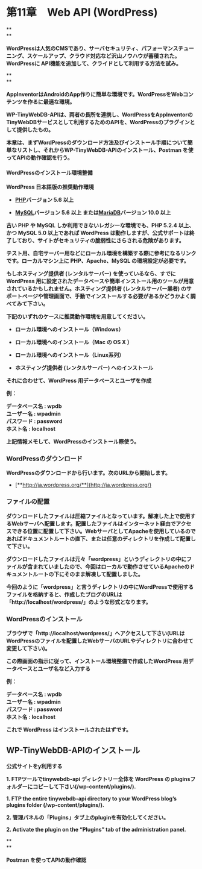 # **第11章　Web API \(WordPress\)**

**  
**

**WordPressは人気のCMSであり、サーバセキュリティ、パフォーマンスチューニング、スケールアップ、クラウド対応など沢山ノウハウが蓄積された。WordPressに API機能を追加して、クライドとして利用する方法を試み。**

**  
**

**AppInventorはAndroidのApp作りに簡単な環境です。WordPressをWebコンテンツを作るに最適な環境。**

**WP-TinyWebDB-APIは、両者の長所を連携し、WordPressをAppInventorのTinyWebDBサービスとして利用するためのAPIを、WordPressのプラグインとして提供したもの。**

**本章は、まずWordPressのダウンロード方法及びインストール手順について簡単なリストし、それからWP-TinyWebDB-APIのインストール、Postman を使ってAPIの動作確認を行う。**

#### **WordPressのインストール環境整備**

**WordPress 日本語版の推奨動作環境**

* [**PHP**](http://www.php.net/)**バージョン 5.6 以上**

* [**MySQL**](http://www.mysql.com/)**バージョン 5.6 以上 または**[**MariaDB**](https://mariadb.org/)**バージョン 10.0 以上**

**古い PHP や MySQL しか利用できないレガシーな環境でも、PHP 5.2.4 以上、かつ MySQL 5.0 以上であれば WordPress は動作しますが、公式サポートは終了しており、サイトがセキュリティの脆弱性にさらされる危険があります。**

**テスト用、自宅サーバー用などにローカル環境を構築する際に参考になるリンクです。ローカルマシン上に PHP、Apache、MySQL の環境設定が必要です。**

**もしホスティング提供者 \(レンタルサーバー\) を使っているなら、すでに WordPress 用に設定されたデータベースや簡単インストール用のツールが用意されているかもしれません。ホスティング提供者 \(レンタルサーバー業者\) のサポートページや管理画面で、手動でインストールする必要があるかどうかよく調べてみて下さい。**

**下記のいずれのケースに推奨動作環境を用意してください。**

* **ローカル環境へのインストール（Windows）**

* **ローカル環境へのインストール（Mac の OS X ）**

* **ローカル環境へのインストール（Linux系列）**

* **ホスティング提供者 \(レンタルサーバー\) へのインストール**

**それに合わせて、WordPress 用データベースとユーザを作成**

**例：**

**データベース名 : wpdb  
ユーザー名 : wpadmin  
パスワード : password  
ホスト名 : localhost**

**上記情報メモして、WordPressのインストール際使う。**

### **WordPressのダウンロード**

**WordPressのダウンロードから行います。次のURLから開始します。**

* [**http://ja.wordpress.org/**](http://ja.wordpress.org/)



### **ファイルの配置**

**ダウンロードしたファイルは圧縮ファイルとなっています。解凍した上で使用するWebサーバへ配置します。配置したファイルはインターネット経由でアクセスできる位置に配置して下さい。WebサーバとしてApacheを使用しているのであればドキュメントルートの直下、または任意のディレクトリを作成して配置して下さい。**

**ダウンロードしたファイルは元々「wordpress」というディレクトリの中にファイルが含まれていましたので、今回はローカルで動作させているApacheのドキュメントルートの下にそのまま解凍して配置しました。**

**今回のように「wordpress」と言うディレクトリの中にWordPressで使用するファイルを格納すると、作成したブログのURLは「http://localhost/wordpress/」のような形式となります。**

### **WordPressのインストール**

**ブラウザで「http://localhost/wordpress/」へアクセスして下さい\(URLはWordPressのファイルを配置したWebサーバのURLやディレクトリに合わせて変更して下さい\)。**

**この際画面の指示に従って、インストール環境整備で作成したWordPress 用データベースとユーザ名など入力する**

**例：**

**データベース名 : wpdb  
ユーザー名 : wpadmin  
パスワード : password  
ホスト名 : localhost**

**これで WordPress はインストールされたはずです。**

## **WP-TinyWebDB-APIのインストール**

**公式サイトをy利用する**

**1. FTPツールでtinywebdb-api ディレクトリー全体を WordPress の pluginsフォルダーにコピーして下さい\(/wp-content/plugins/\).**

**1. FTP the entire tinywebdb-api directory to your WordPress blog’s plugins folder \(/wp-content/plugins/\).**

**2. 管理パネルの「Plugins」タブ上のpluginを有効化してください。**

**2. Activate the plugin on the “Plugins” tab of the administration panel.**

**  
**

**Postman を使ってAPIの動作確認**

